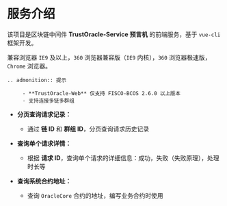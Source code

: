 # 服务介绍

该项目是区块链中间件 **TrustOracle-Service 预言机** 的前端服务，基于 `vue-cli` 框架开发。

兼容浏览器 `IE9` 及以上，`360` 浏览器兼容版（`IE9` 内核），`360` 浏览器极速版，`Chrome` 浏览器。

```eval_rst
.. admonition:: 提示

     - **TrustOracle-Web** 仅支持 FISCO-BCOS 2.6.0 以上版本
     - 支持连接多链多群组
```


* **分页查询请求记录：**
    * 通过 **链 ID** 和 **群组 ID**，分页查询请求历史记录
    
* **查询单个请求详情：**
    * 根据 **请求 ID**，查询单个请求的详细信息：成功，失败（失败原理），处理时长等

* **查询系统合约地址：**
    * 查询 `OracleCore` 合约的地址，编写业务合约时使用





